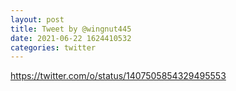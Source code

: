 ```yaml
--- 
layout: post 
title: Tweet by @wingnut445 
date: 2021-06-22 1624410532 
categories: twitter 
--- 
```

https://twitter.com/o/status/1407505854329495553